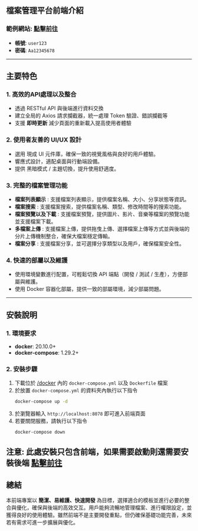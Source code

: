 ## 檔案管理平台前端介紹

### 範例網站: [點擊前往](https://file.900303.xyz/)

- **帳號**: `user123`
- **密碼**: `Aa12345678`

---

## 主要特色

### 1. 高效的API處理以及整合

- 透過 RESTful API 與後端進行資料交換
- 建立全局的 Axios 請求攔截器，統一處理 Token 驗證、錯誤攔截等
- 支援 **即時更新** 減少頁面的重新載入提高使用者體驗

### 2. 使用者友善的 UI/UX 設計

- 選用 現成 UI 元件庫，確保一致的視覺風格與良好的用戶體驗。
- 響應式設計，適配桌面與行動端設備。
- 提供 黑暗模式 / 主題切換，提升使用舒適度。

### 3. 完整的檔案管理功能

- **檔案列表顯示** : 支援檔案列表顯示，提供檔案名稱、大小、分享狀態等資訊。
- **檔案搜索** : 支援檔案搜索，提供檔案名稱、類型、修改時間等的搜索功能。
- **檔案預覽以及下載** : 支援檔案預覽，提供圖片、影片、音樂等檔案的預覽功能並支援檔案下載。
- **多檔案上傳** : 支援檔案上傳，提供拖曳上傳、選擇檔案上傳等方式並與後端的分片上傳機制整合，確保大檔案穩定傳輸。
- **檔案分享** : 支援檔案分享，並可選擇分享類型以及用戶，確保檔案安全性。

### 4. 快速的部屬以及維護

- 使用環境變數進行配置，可輕鬆切換 API 端點（開發 / 測試 / 生產），方便部屬與維護。
- 使用 Docker 容器化部屬，提供一致的部屬環境，減少部屬問題。

---

## 安裝說明

### 1. **環境要求**

- **docker**: 20.10.0+
- **docker-compose**: 1.29.2+

### 2. **安裝步驟**

1. 下載位於 [/docker](https://github.com/tommot20077/FileManagement/tree/develop/docker/src) 內的 `docker-compose.yml`
   以及 `Dockerfile` 檔案
2. 於放置 `docker-compose.yml` 的資料夾內執行以下指令
    ```bash
    docker-compose up -d
    ```
3. 於瀏覽器輸入 `http://localhost:8078` 即可進入前端頁面
4. 若要關閉服務，請執行以下指令
    ```bash
    docker-compose down
    ```

**注意:**
此處安裝只包含前端，如果需要啟動則還需要安裝後端 [點擊前往](https://github.com/tommot20077/FileManagement)
---

## 總結

本前端專案以 **簡潔、易維護、快速開發**
為目標，選擇適合的模板並進行必要的整合與優化，確保與後端的高效交互。用戶能夠流暢地管理檔案、進行權限設定，並獲得良好的使用體驗。雖然前端不是主要開發重點，但仍確保基礎功能完善，未來若有需求可進一步擴展與優化。

